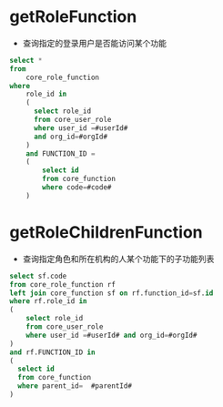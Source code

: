 getRoleFunction
===

* 查询指定的登录用户是否能访问某个功能

```sql
select * 
from 
    core_role_function 
where 
    role_id in 
    (
      select role_id  
      from core_user_role 
      where user_id =#userId# 
      and org_id=#orgId#
    ) 
    and FUNCTION_ID = 
    (
        select id 
        from core_function 
        where code=#code#
    )
```


getRoleChildrenFunction
===

* 查询指定角色和所在机构的人某个功能下的子功能列表

```sql
select sf.code 
from core_role_function rf 
left join core_function sf on rf.function_id=sf.id 
where rf.role_id in 
(
    select role_id  
    from core_user_role 
    where user_id =#userId# and org_id=#orgId#
) 
and rf.FUNCTION_ID in 
( 
  select id 
  from core_function 
  where parent_id=  #parentId#	
)
```

	



